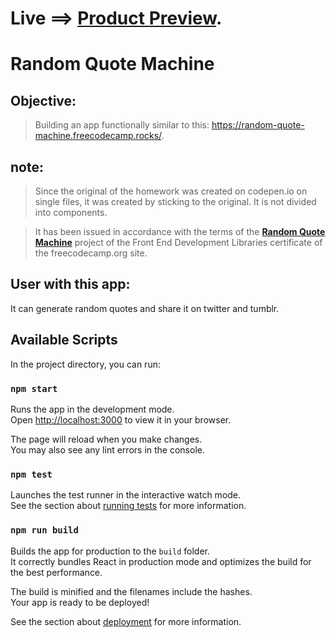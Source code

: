 # Live ==> [Product Preview](https://elegant-tartufo-c6e254.netlify.app/).


# Random Quote Machine


## Objective:
> Building an app functionally similar to this: https://random-quote-machine.freecodecamp.rocks/.

## note:
> Since the original of the homework was created on codepen.io on single files, it was created by sticking to the original. It is not divided into components.

> It has been issued in accordance with the terms of the [**Random Quote Machine**](https://www.freecodecamp.org/learn/front-end-development-libraries/front-end-development-libraries-projects/build-a-random-quote-machine) project of the Front End Development Libraries certificate of the freecodecamp.org site.

## User with this app:
It can generate random quotes and share it on twitter and tumblr.


## Available Scripts

In the project directory, you can run:

### `npm start`

Runs the app in the development mode.\
Open [http://localhost:3000](http://localhost:3000) to view it in your browser.

The page will reload when you make changes.\
You may also see any lint errors in the console.

### `npm test`

Launches the test runner in the interactive watch mode.\
See the section about [running tests](https://facebook.github.io/create-react-app/docs/running-tests) for more information.

### `npm run build`

Builds the app for production to the `build` folder.\
It correctly bundles React in production mode and optimizes the build for the best performance.

The build is minified and the filenames include the hashes.\
Your app is ready to be deployed!

See the section about [deployment](https://facebook.github.io/create-react-app/docs/deployment) for more information.